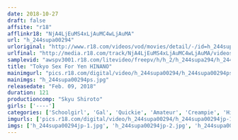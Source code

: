 ```yaml
---
date: 2018-10-27
draft: false
affsite: "r18"
afflinkr18: "NjA4LjEuMS4xLjAuMC4wLjAuMA"
url: "h_244supa00294"
urloriginal: "http://www.r18.com/videos/vod/movies/detail/-/id=h_244supa00294"
urlfinal: "http://media.r18.com/track/NjA4LjEuMS4xLjAuMC4wLjAuMA/videos/vod/movies/detail/-/id=h_244supa00294"
samplevid: "awspv3001.r18.com/litevideo/freepv/h/h_2/h_244supa294/h_244supa294_dmb_w.mp4"
title: "Tokyo Sex For Yen HINANO"
mainimgurl: "pics.r18.com/digital/video/h_244supa00294/h_244supa00294ps.jpg"
mainimgs: "h_244supa00294ps.jpg"
releasedate: "Feb. 09, 2018"
duration: 121
productioncomp: "Skyu Shiroto"
girls: ['----']
categories: ['Schoolgirl', 'Gal', 'Quickie', 'Amateur', 'Creampie', 'Hi-Def']
imgurls: ['pics.r18.com/digital/video/h_244supa00294/h_244supa00294jp-1.jpg', 'pics.r18.com/digital/video/h_244supa00294/h_244supa00294jp-2.jpg', 'pics.r18.com/digital/video/h_244supa00294/h_244supa00294jp-3.jpg', 'pics.r18.com/digital/video/h_244supa00294/h_244supa00294jp-4.jpg', 'pics.r18.com/digital/video/h_244supa00294/h_244supa00294jp-5.jpg', 'pics.r18.com/digital/video/h_244supa00294/h_244supa00294jp-6.jpg', 'pics.r18.com/digital/video/h_244supa00294/h_244supa00294jp-7.jpg', 'pics.r18.com/digital/video/h_244supa00294/h_244supa00294jp-8.jpg', 'pics.r18.com/digital/video/h_244supa00294/h_244supa00294jp-9.jpg', 'pics.r18.com/digital/video/h_244supa00294/h_244supa00294jp-10.jpg', 'pics.r18.com/digital/video/h_244supa00294/h_244supa00294jp-11.jpg', 'pics.r18.com/digital/video/h_244supa00294/h_244supa00294jp-12.jpg', 'pics.r18.com/digital/video/h_244supa00294/h_244supa00294jp-13.jpg', 'pics.r18.com/digital/video/h_244supa00294/h_244supa00294jp-14.jpg', 'pics.r18.com/digital/video/h_244supa00294/h_244supa00294jp-15.jpg', 'pics.r18.com/digital/video/h_244supa00294/h_244supa00294jp-16.jpg', 'pics.r18.com/digital/video/h_244supa00294/h_244supa00294jp-17.jpg', 'pics.r18.com/digital/video/h_244supa00294/h_244supa00294jp-18.jpg', 'pics.r18.com/digital/video/h_244supa00294/h_244supa00294jp-19.jpg', 'pics.r18.com/digital/video/h_244supa00294/h_244supa00294jp-20.jpg']
imgs: ['h_244supa00294jp-1.jpg', 'h_244supa00294jp-2.jpg', 'h_244supa00294jp-3.jpg', 'h_244supa00294jp-4.jpg', 'h_244supa00294jp-5.jpg', 'h_244supa00294jp-6.jpg', 'h_244supa00294jp-7.jpg', 'h_244supa00294jp-8.jpg', 'h_244supa00294jp-9.jpg', 'h_244supa00294jp-10.jpg', 'h_244supa00294jp-11.jpg', 'h_244supa00294jp-12.jpg', 'h_244supa00294jp-13.jpg', 'h_244supa00294jp-14.jpg', 'h_244supa00294jp-15.jpg', 'h_244supa00294jp-16.jpg', 'h_244supa00294jp-17.jpg', 'h_244supa00294jp-18.jpg', 'h_244supa00294jp-19.jpg', 'h_244supa00294jp-20.jpg']
---
```

